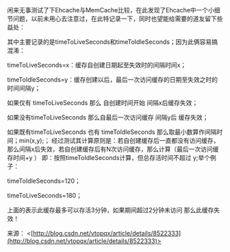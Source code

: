   闲来无事测试了下Ehcache与MemCache比较，在此发现了Ehcache中一个小细节问题，以前未用心去注意过，在此特记录一下，同时也望能给需要的道友留下些益处：

其中主要记录的是timeToLiveSeconds和timeToIdleSeconds；因为此俩容易搞混淆：

timeToLiveSeconds=x：缓存自创建日期起至失效时的间隔时间x；

timeToIdleSeconds=y：缓存创建以后，最后一次访问缓存的日期至失效之时的时间间隔y；

如果仅有 timeToLiveSeconds 那么 自创建时间开始 间隔x后缓存失效；

如果没有timeToLiveSeconds 那么自最后一次访问缓存 间隔y后 缓存失效；

如果既有timeToLiveSeconds 也有 timeToIdleSeconds 那么取最小数算作间隔时间；min(x,y);； 经过测试其计算原则是：若自创建缓存后一直都没有访问缓存，那么间隔x后失效，若自创建缓存后有N次访问缓存，那么计算（最后一次访问缓存时间+y ） 即：按照timeToIdleSeconds计算，但总存活时间不超过 y;举个例子：

timeToIdleSeconds=120；

timeToLiveSeconds=180；

上面的表示此缓存最多可以存活3分钟，如果期间超过2分钟未访问 那么此缓存失效！

来源： <[http://blog.csdn.net/vtopqx/article/details/8522333](http://blog.csdn.net/vtopqx/article/details/8522333)>

 